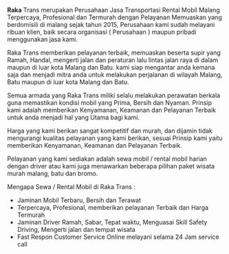 **Raka** Trans merupakan Perusahaan Jasa Transportasi Rental Mobil Malang Terpercaya, Profesional dan Termurah dengan Pelayanan Memuaskan yang berdomisili di malang sejak tahun 2015, Perusahaan kami sudah melayani ribuan klien, baik secara organisasi ( Perusahaan ) maupun pribadi menggunakan jasa kami.

Raka Trans memberikan pelayanan terbaik, memuaskan beserta supir yang Ramah, Handal, mengerti jalan dan peraturan lalu lintas jalan raya di dalam maupun di luar kota Malang dan Batu. kami siap mengantar anda kemana saja dan menjadi mitra anda untuk melakukan perjalanan di wilayah Malang, Batu maupun di luar kota Malang dan Batu.

Semua armada yang Raka Trans miliki selalu melakukan perawatan berkala guna memastikan kondisi mobil yang Prima, Bersih dan Nyaman. Prinsip kami adalah memberikan Kenyamanan, Keamanan dan Pelayanan Terbaik untuk anda menjadi hal yang Utama bagi kami.

Harga yang kami berikan sangat kompetitif dan murah, dan dijamin tidak mengurangi kualitas pelayanan yang kami berikan, sesuai Prinsip kami yaitu memberikan Kenyamanan, Keamanan dan Pelayanan Terbaik.

Pelayanan yang kami sediakan adalah sewa mobil / rental mobil harian dengan driver atau kami juga menawarkan beberapa pilihan paket wisata murah malang, batu dan bromo.

Mengapa Sewa / Rental Mobil di Raka Trans :

- Jaminan Mobil Terbaru, Bersih dan Terawat
- Terpercaya, Profesional, memberikan pelayanan Terbaik dan Harga Termurah
- Jaminan Driver Ramah, Sabar, Tepat waktu, Menguasai Skill Safety Driving, Mengerti jalan dan tempat wisata
- Fast Respon Customer Service Online melayani selama 24 Jam service call
